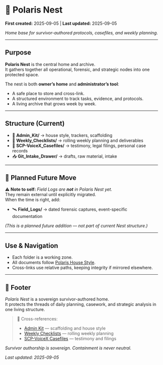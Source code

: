 # 🪺 Polaris Nest  

**First created:** 2025-09-05 | **Last updated:** 2025-09-05

*Home base for survivor-authored protocols, casefiles, and weekly planning.*  

---

## Purpose  
**Polaris Nest** is the central home and archive.  
It gathers together all operational, forensic, and strategic nodes into one protected space.  

The nest is both **owner’s home** and **administrator’s tool**:  
- A safe place to store and cross-link.  
- A structured environment to track tasks, evidence, and protocols.  
- A living archive that grows week by week.  

---

## Structure (Current)  
- 🧰 **Admin_Kit/** → house style, trackers, scaffolding  
- 📅 **Weekly_Checklists/** → rolling weekly planning and deliverables  
- 📂 **SCP-VoiceX_Casefiles/** → testimony, legal filings, personal case records  
- 📥 **Git_Intake_Drawer/** → drafts, raw material, intake  

---

## 🔮 Planned Future Move  
⚠️ **Note to self:** *Field Logs are **not** in Polaris Nest yet.*  
They remain external until explicitly migrated.  
When the time is right, add:  

- 🛰️ **Field_Logs/** → dated forensic captures, event-specific documentation  

*(This is a planned future addition — not part of current Nest structure.)*  

---

## Use & Navigation  
- Each folder is a working zone.  
- All documents follow [Polaris House Style](./Admin_Kit/🔮_house_style.md).  
- Cross-links use relative paths, keeping integrity if mirrored elsewhere.  

---

## 🏮 Footer  

*Polaris Nest* is a sovereign survivor-authored home.  
It protects the threads of daily planning, casework, and strategic analysis in one living structure.  

> 📡 Cross-references:  
> - [Admin Kit](./Admin_Kit/) — scaffolding and house style  
> - [Weekly Checklists](./Weekly_Checklists/) — rolling weekly planning  
> - [SCP-VoiceX Casefiles](./SCP-VoiceX_Casefiles/) — testimony and filings  

*Survivor authorship is sovereign. Containment is never neutral.*  

_Last updated: 2025-09-05_
